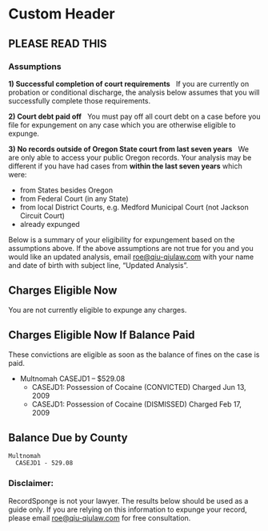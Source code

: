 # Custom Header

## PLEASE READ THIS

### Assumptions
<b>1) Successful completion of court requirements</b> &nbsp; If you are currently on probation or conditional discharge, the analysis below assumes that you will successfully complete those requirements.

<b>2) Court debt paid off</b> &nbsp; You must pay off all court debt on a case before you file for expungement on any case which you are otherwise eligible to expunge.

<b>3) No records outside of Oregon State court from last seven years</b> &nbsp; We are only able to access your public Oregon records. Your analysis may be different if you have had cases from <b>within the last seven years</b> which were:

  * from States besides Oregon
  * from Federal Court (in any State)
  * from local District Courts, e.g. Medford Municipal Court (not Jackson Circuit Court)
  * already expunged

Below is a summary of your eligibility for expungement based on the assumptions above.
If the above assumptions are not true for you and you would like an updated analysis, email roe@qiu-qiulaw.com with your name and date of birth with subject line, “Updated Analysis”.

## Charges Eligible Now
You are not currently eligible to expunge any charges.


## Charges Eligible Now If Balance Paid
These convictions are eligible as soon as the balance of fines on the case is paid.

 - Multnomah CASEJD1 – $529.08
     - CASEJD1: Possession of Cocaine (CONVICTED) Charged Jun 13, 2009
     - CASEJD1: Possession of Cocaine (DISMISSED) Charged Feb 17, 2009

## Balance Due by County
    Multnomah
      CASEJD1 - 529.08

### Disclaimer:
RecordSponge is not your lawyer. The results below should be used as a guide only. If you are relying on this information to expunge your record, please email roe@qiu-qiulaw.com for free consultation.
